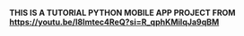 **THIS IS A TUTORIAL PYTHON MOBILE APP PROJECT FROM https://youtu.be/l8Imtec4ReQ?si=R_qphKMilqJa9qBM**
